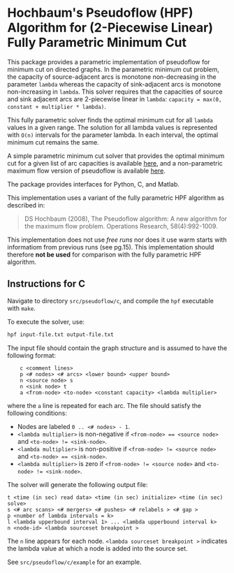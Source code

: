 # Hochbaum's Pseudoflow (HPF) Algorithm for (2-Piecewise Linear) Fully Parametric Minimum Cut
This package provides a parametric implementation of pseudoflow for minimum cut on directed graphs. In the parametric minimum cut problem, the capacity of source-adjacent arcs is monotone non-decreasing in the parameter `lambda` whereas the capacity of sink-adjacent arcs is monotone non-increasing in `lambda`. This solver requires that the capacities of source and sink adjacent arcs are 2-piecewise linear in `lambda`: `capacity = max(0, constant + multiplier * lambda)`.

This fully parametric solver finds the optimal minimum cut for all `lambda` values in a given range. The solution for all lambda values is represented with `O(n)` intervals for the parameter lambda. In each interval, the optimal minimum cut remains the same.

A simple parametric minimum cut solver that provides the optimal minimum cut for a given list of arc capacities is available [here](https://riot.ieor.berkeley.edu/Applications/Pseudoflow/parametric.html), and a non-parametric maximum flow version of pseudoflow is available [here](https://riot.ieor.berkeley.edu/Applications/Pseudoflow/maxflow.html).

The package provides interfaces for Python, C, and Matlab.

This implementation uses a variant of the fully parametric HPF algorithm as described in:
>    DS Hochbaum (2008), The Pseudoflow algorithm: A new algorithm for the maximum flow problem. Operations Research, 58(4):992-1009.

This implementation does not use *free runs* nor does it use warm starts with informatiom from previous runs (see pg.15). This implementation should therefore **not be used** for comparison with the fully parametric HPF algorithm.

## Instructions for C
Navigate to directory `src/pseudoflow/c`, and compile the `hpf` executable with `make`.

To execute the solver, use:
```bash
hpf input-file.txt output-file.txt
```

The input file should contain the graph structure and is assumed to have the following format:
```
    c <comment lines>
    p <# nodes> <# arcs> <lower bound> <upper bound>
    n <source node> s
    n <sink node> t
    a <from-node> <to-node> <constant capacity> <lambda multiplier>
```
where the `a` line is repeated for each arc. The file should satisfy the following conditions:
- Nodes are labeled `0 .. <# nodes> - 1`.
- `<lambda multiplier>` is non-negative if `<from-node> == <source node>` and `<to-node> != <sink-node>`.
- `<lambda multiplier>` is non-positive if `<from-node> != <source node>` and `<to-node> == <sink-node>`.
- `<lambda multiplier>` is zero if `<from-node> != <source node>` and `<to-node> != <sink-node>`.

The solver will generate the following output file:
```
t <time (in sec) read data> <time (in sec) initialize> <time (in sec) solve>
s <# arc scans> <# mergers> <# pushes> <# relabels > <# gap >
p <number of lambda intervals = k>
l <lambda upperbound interval 1> ... <lambda upperbound interval k>
n <node-id> <lambda sourceset breakpoint >
```
The `n` line appears for each node. `<lambda sourceset breakpoint >` indicates the lambda value at which a node is added into the source set.

See `src/pseudoflow/c/example` for an example.
